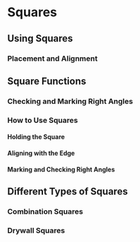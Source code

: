 # Squares
## Using Squares
### Placement and Alignment
## Square Functions
### Checking and Marking Right Angles
### How to Use Squares
#### Holding the Square
#### Aligning with the Edge
#### Marking and Checking Right Angles
## Different Types of Squares
### Combination Squares
### Drywall Squares
